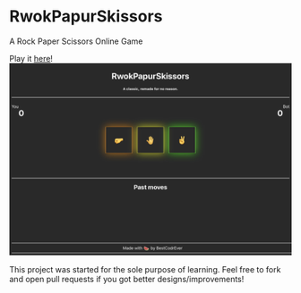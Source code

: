# RwokPapurSkissors
A Rock Paper Scissors Online Game

Play it [here](https://bestcodrever.github.io/RwokPapurSkissors)!<br/>
![Preview](preview.jpeg)

This project was started for the sole purpose of learning. Feel free to fork and open pull requests if you got better designs/improvements!
